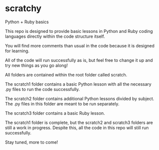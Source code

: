 # scratchy
Python + Ruby basics

This repo is designed to provide basic lessons in Python and Ruby coding languages directly within the code structure itself.

You will find more comments than usual in the code because it is designed for learning.

All of the code will run successfully as is, but feel free to change it up and try new things as you go along!

All folders are contained within the root folder called scratch.

The scratch1 folder contains a basic Python lesson with all the necessary .py files to run the code successfully.

The scratch2 folder contains additional Python lessons divided by subject. The .py files in this folder are meant to be run separately.

The scratch3 folder contains a basic Ruby lesson.

The scratch1 folder is complete, but the scratch2 and scratch3 folders are still a work in progress. Despite this, all the code in this repo will still run successfully.

Stay tuned, more to come!
